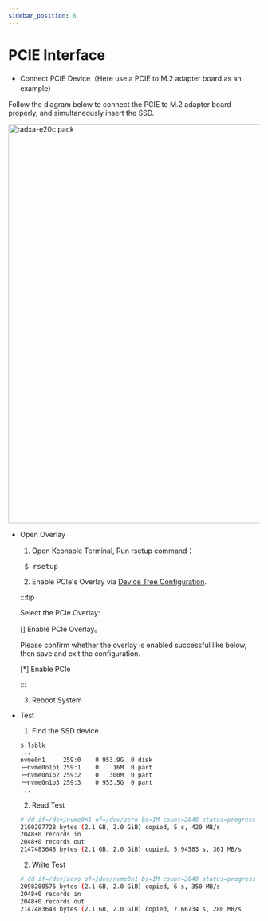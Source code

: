 ```yaml
---
sidebar_position: 6
---
```


# PCIE Interface

- Connect PCIE Device（Here use a PCIE to M.2 adapter board as an example）

Follow the diagram below to connect the PCIE to M.2 adapter board properly, and simultaneously insert the SSD.

<img src="/img/rock2f/rock-2f-pcie.webp" width="800" alt="radxa-e20c pack" />

- Open Overlay

  1. Open Kconsole Terminal, Run rsetup command：

  <pre> $ rsetup </pre>

  2. Enable PCIe's Overlay via [Device Tree Configuration](../../radxa-os/rsetup).

  :::tip

  Select the PCIe Overlay:

  [] Enable PCIe Overlay。<br/>

  Please confirm whether the overlay is enabled successful like below, then save and exit the configuration.

  [*] Enable PCIe

  :::

  3. Reboot System

- Test

  1. Find the SSD device

  ```bash
  $ lsblk
  ...
  nvme0n1     259:0    0 953.9G  0 disk
  ├─nvme0n1p1 259:1    0    16M  0 part
  ├─nvme0n1p2 259:2    0   300M  0 part
  └─nvme0n1p3 259:3    0 953.5G  0 part
  ...
  ```

  2. Read Test

  ```bash
  # dd if=/dev/nvme0n1 of=/dev/zero bs=1M count=2048 status=progress
  2100297728 bytes (2.1 GB, 2.0 GiB) copied, 5 s, 420 MB/s
  2048+0 records in
  2048+0 records out
  2147483648 bytes (2.1 GB, 2.0 GiB) copied, 5.94583 s, 361 MB/s
  ```

  2. Write Test

  ```bash
  # dd if=/dev/zero of=/dev/nvme0n1 bs=1M count=2048 status=progress
  2098200576 bytes (2.1 GB, 2.0 GiB) copied, 6 s, 350 MB/s
  2048+0 records in
  2048+0 records out
  2147483648 bytes (2.1 GB, 2.0 GiB) copied, 7.66734 s, 280 MB/s
  ```
